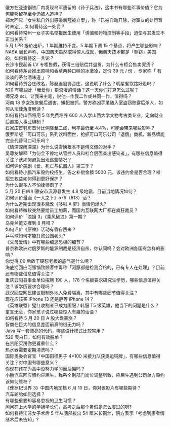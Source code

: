 俄方在亚速钢铁厂内发现乌军遗留的《孙子兵法》，这本书有哪些军事价值？它为何能够留存至今仍被人追捧？  
郑大回应「女生私自外出感染新冠被立案」，称「已被自动开除，对室友的处罚暂时未定」，如何看待这一处罚？  
如何看待常州一女子实名举报医生使用「诱骗和药物控制等手段」迫使与其发生不正当关系？  
5 月 LPR 报价出炉，1 年期维持不变，5 年期下调 15 个基点，将产生哪些影响？  
NASA 局长声称，中国航天虽然取得惊人成就，但航天技术都是「剽窃」美国的，如何看待这一言论？  
长沙市民起诉 LV 专柜售假，获得三倍赔偿并退货，为什么专柜会售卖假货？  
如何看待茅台推出原味和香草两种口味的冰激凌，定价 39 元 / 份 ，专家称「 有淡淡的茅台酒味道 」？  
如何看待贤合庄改名，陈赫退股贤合庄，这说明了什么？明星餐饮路好走吗？  
520 有哪些比「我爱你」更浪漫的情话？这一天你们打算怎么过呢？  
师兄发 sci，让我来主笔，说他一作我二作或共同一作，值得吗？  
河南 18 岁女孩聚餐后遇害，嫌犯被抓，警方称凶手尾随入室盗窃败露后杀人，如何从法律角度解读？  
如何看待山西将用 5 年免费培养 600 人入学山西大学文物考古类专业，定向就业后直接入事业编制？  
石家庄首套房首付比例降至二成，利率最低至 4.4%，可能会带来哪些影响？  
俄罗斯版「可口可乐」系列饮料面世，抢抓可口可乐公司「退俄」商机，新品牌能完全代替可口可乐吗？  
《情深深雨濛濛》为什么说雪姨根本不是傅文佩的对手？  
吴尊友解释「为何会不停地从管控人员和社会层面查出感染者」，有哪些信息值得关注？该如何避免出现这些情况？  
如何评价美剧《爱、死亡与机器人》第三季？  
如何看待小鹏汽车毁约校招生，告之补偿金额 5000 元，该违约金是否合理？校招生权益如何得到更好保护？  
为什么很多人不怕律师函了？  
5 月 20 日四川雅安市汉源县发生 4.8 级地震，目前当地情况如何？  
如何评价漫画《一人之下》576（613）话？  
为什么近期出现很多魔改《哆啦 A 梦》表情包爆火?  
如何看待微软突然要给员工加薪，而国内互联网大厂都在疯狂裁员？  
如何评价「浪姐 3」《乘风破浪》第一期？  
乌克兰能支撑到 8 月吗？  
如何评价《原神》活动有香自西来？  
乒乓球如何才能打败公园老头?  
《父母爱情》中有哪些细思恐极的细节？  
普京称欧洲对俄罗斯的能源制裁是经济自杀，你认同吗？会对欧洲各国有怎样的影响？  
你觉得 00 后敢于硬怼老板的底气是什么呢？  
海底捞回应河豚锅致顾客中毒称「河豚都是检测合格的，已有专人在处理」？目前还有哪些信息值得关注？  
重庆云阳县事业单位招聘 190 人，176 个名额要求研究生学历，哪些信息值得关注？该学历要求合理吗？  
武汉回应网民建议限制外地人免费隔离，其中有哪些细节值得关注？  
现在应该买 iPhone 13 还是静等 iPhone 14？  
《英雄联盟》猩红收割者已成为国服 / 韩服 T5 级英雄，他当下的问题是什么？  
童言无忌，你家孩子说过哪些惊人有趣的话语？  
如何看待 5 月 20 日 A 股大盘暴涨？  
智商在巨大的信息差面前真的很无力吗？  
Java 写一套漂亮的代码，哪些设计模式比较常用？  
520 表白日，如何有效脱单？  
在贵阳买房你更看重什么？  
热水器需要定期清洗吗？  
国际奥委会官宣「中国田径男子 4×100 米接力队获奥运铜牌」，有哪些信息值得关注？对中国有哪些意义？  
你现在还在为高中没努力学习而后悔吗？  
小鹏汽车回应解约应届生，称系个别部门岗位调整所致，应届生遇到公司单方毁约该如何维权？  
《侏罗纪世界 3》中国内地定档 6 月 10 日，你对该影片有哪些期待？  
汽车轮胎如何选择？  
有哪些重要却容易忽视的卫生习惯？  
问问在上大学的学姐学长们，高考之后那个暑假是怎么度过的呀?  
如何看待江苏女子术后 5 年从咽部拔出 54 厘米长钢丝，院方表示「考虑到患者情绪术后未告知」?  
